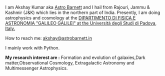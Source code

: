 I am Akshay Kumar aka [Astro Barnett](https://astrobarnett.in/about-me) and I hail from Rajouri, Jammu & Kashmir (J&K) which lies in the northern part of India. Presently, I am doing astrophysics and cosmology at the [DIPARTIMENTO DI FISICA E ASTRONOMIA "GALILEO GALILEI"  at the Università degli Studi di Padova, Italy.](https://astrobarnett.in/about-me)  

How to reach me: akshay@astrobarnett.in 

I mainly work with Python. 

**My research interest are :** Formation and evolution of galaxies,Dark matter,Observational Cosmology, Extragalactic Astronomy and Multimessenger Astrophysics.


<!---
astrobarnett/astrobarnett is a ✨ special ✨ repository because its `README.md` (this file) appears on your GitHub profile.
You can click the Preview link to take a look at your changes.
--->
